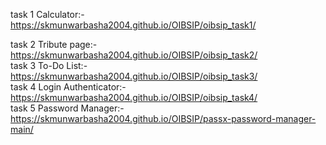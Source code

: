 task 1 Calculator:-https://skmunwarbasha2004.github.io/OIBSIP/oibsip_task1/</br>

task 2 Tribute page:-https://skmunwarbasha2004.github.io/OIBSIP/oibsip_task2/</br>
task 3 To-Do List:-https://skmunwarbasha2004.github.io/OIBSIP/oibsip_task3/</br>
task 4 Login Authenticator:-https://skmunwarbasha2004.github.io/OIBSIP/oibsip_task4/</br>
task 5 Password Manager:-https://skmunwarbasha2004.github.io/OIBSIP/passx-password-manager-main/
